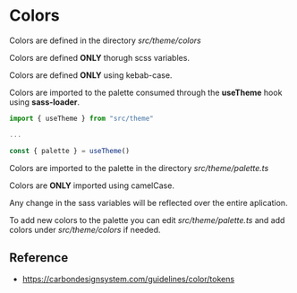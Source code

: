 # Colors

Colors are defined in the directory *src/theme/colors*

Colors are defined **ONLY** thorugh scss variables.

Colors are defined **ONLY** using kebab-case.

Colors are imported to the palette consumed through the **useTheme** hook using **sass-loader**.

```js
import { useTheme } from "src/theme"

...

const { palette } = useTheme()
```

Colors are imported to the palette in the directory *src/theme/palette.ts*

Colors are **ONLY** imported using camelCase.

Any change in the sass variables will be reflected over the entire aplication.

To add new colors to the palette you can edit *src/theme/palette.ts* and add colors under *src/theme/colors* if needed.


## Reference

* <https://carbondesignsystem.com/guidelines/color/tokens>
